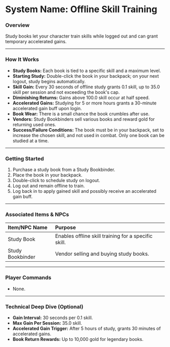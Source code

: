 # System Name: Offline Skill Training

### Overview
Study books let your character train skills while logged out and can grant temporary accelerated gains.

---

### How It Works
* **Study Books:** Each book is tied to a specific skill and a maximum level.
* **Starting Study:** Double-click the book in your backpack; on your next logout, study begins automatically.
* **Skill Gain:** Every 30 seconds of offline study grants 0.1 skill, up to 35.0 skill per session and not exceeding the book's cap.
* **Diminishing Returns:** Gains above 100.0 skill occur at half speed.
* **Accelerated Gains:** Studying for 5 or more hours grants a 30-minute accelerated gain buff upon login.
* **Book Wear:** There is a small chance the book crumbles after use.
* **Vendors:** Study Bookbinders sell various books and reward gold for returning used ones.
* **Success/Failure Conditions:** The book must be in your backpack, set to increase the chosen skill, and not used in combat. Only one book can be studied at a time.

---

### Getting Started
1. Purchase a study book from a Study Bookbinder.
2. Place the book in your backpack.
3. Double-click to schedule study on logout.
4. Log out and remain offline to train.
5. Log back in to apply gained skill and possibly receive an accelerated gain buff.

---

### Associated Items & NPCs
| Item/NPC Name | Purpose |
| :--- | :--- |
| Study Book | Enables offline skill training for a specific skill. |
| Study Bookbinder | Vendor selling and buying study books. |

---

### Player Commands
* None.

---

### Technical Deep Dive (Optional)
* **Gain Interval:** 30 seconds per 0.1 skill.
* **Max Gain Per Session:** 35.0 skill.
* **Accelerated Gain Trigger:** After 5 hours of study, grants 30 minutes of accelerated gains.
* **Book Return Rewards:** Up to 10,000 gold for legendary books.